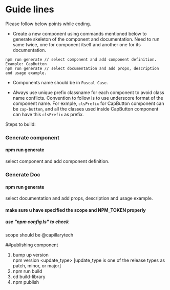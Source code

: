 # Guide lines
Please follow below points while coding.

- Create a new component using commands mentioned below to generate skeleton of the component and documentation. Need to run same twice, one for component itself and another one for its documentation.

```
npm run generate // select component and add component definition. Example: CapButton
npm run generate // select documentation and add props, description and usage example.
```

- Components name should be in `Pascal Case`.

- Always use unique prefix classname for each component to avoid class name conflicts. Convention to follow is to use underscore format of the component name. For exmple, `clsPrefix` for CapButton component can be `cap-button`, and all the classes used inside CapButton component can have this `clsPrefix` as prefix.

Steps to build:
### Generate component 
#### npm run generate
select component and add component definition.

### Generate Doc
#### npm run generate
select documentation and add props, description and usage example.


#### make sure u have specified the scope and NPM_TOKEN properly 
##### use "npm config ls" to check 
scope should be @capillarytech


##publishing component
1. bump up version <br/>
   npm version <update_type> [update_type is one of the release types as patch, minor, or major]   
2. npm run build 
3. cd build-library
4. npm publish